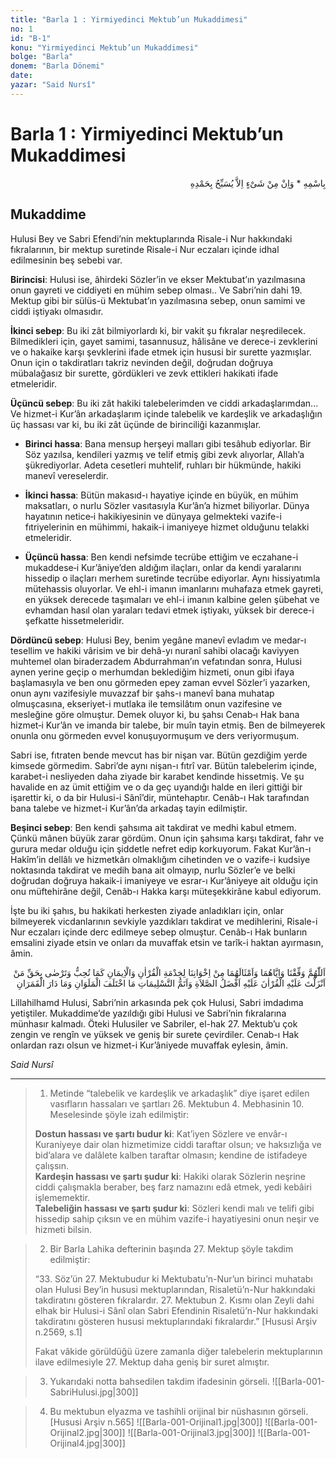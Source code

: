 ```yaml
---
title: "Barla 1 : Yirmiyedinci Mektub’un Mukaddimesi"
no: 1
id: "B-1"
konu: "Yirmiyedinci Mektub’un Mukaddimesi"
bolge: "Barla"
donem: "Barla Dönemi"
date: 
yazar: "Said Nursî"
---
```


# Barla 1 : Yirmiyedinci Mektub’un Mukaddimesi

<p class="arabic" dir="rtl" title="Meal: “O’nun adıyla” * “Hiçbir şey yoktur ki O'nu hamd ile tesbih etmesin” [İsrâ Suresi, 17:44]">بِاسْمِهِ * وَاِنْ مِنْ شَىْءٍ اِلاَّ يُسَبِّحُ بِحَمْدِهِ</p>

## Mukaddime

Hulusi Bey ve Sabri Efendi’nin mektuplarında Risale-i Nur hakkındaki fıkralarının, bir mektup suretinde Risale-i Nur eczaları içinde idhal edilmesinin beş sebebi var.

**Birincisi**: Hulusi ise, âhirdeki Sözler’in ve ekser Mektubat’ın yazılmasına onun gayreti ve ciddiyeti en mühim sebep olması.. Ve Sabri’nin dahi 19. Mektup gibi bir sülüs-ü Mektubat’ın yazılmasına sebep, onun samimi ve ciddi iştiyakı olmasıdır.

**İkinci sebep**: Bu iki zât bilmiyorlardı ki, bir vakit şu fıkralar neşredilecek. Bilmedikleri için, gayet samimi, tasannusuz, hâlisâne ve derece-i zevklerini ve o hakaike karşı şevklerini ifade etmek için hususi bir surette yazmışlar. Onun için o takdiratları takriz nevinden değil, doğrudan doğruya mübalağasız bir surette, gördükleri ve zevk ettikleri hakikati ifade etmeleridir.

**Üçüncü sebep**: Bu iki zât hakiki talebelerimden ve ciddi arkadaşlarımdan... Ve hizmet-i Kur’ân arkadaşlarım içinde talebelik ve kardeşlik ve arkadaşlığın üç hassası var ki, bu iki zât üçünde de birinciliği kazanmışlar.

- **Birinci hassa**: Bana mensup herşeyi malları gibi tesâhub ediyorlar. Bir Söz yazılsa, kendileri yazmış ve telif etmiş gibi zevk alıyorlar, Allah’a şükrediyorlar. Adeta cesetleri muhtelif, ruhları bir hükmünde, hakiki manevî vereselerdir.

- **İkinci hassa**: Bütün makasıd-ı hayatiye içinde en büyük, en mühim maksatları, o nurlu Sözler vasıtasıyla Kur’ân’a hizmet biliyorlar. Dünya hayatının netice‑i hakikiyesinin ve dünyaya gelmekteki vazife-i fıtriyelerinin en mühimmi, hakaik-i imaniyeye hizmet olduğunu telakki etmeleridir.

- **Üçüncü hassa**: Ben kendi nefsimde tecrübe ettiğim ve eczahane-i mukaddese‑i Kur’âniye’den aldığım ilaçları, onlar da kendi yaralarını hissedip o ilaçları merhem suretinde tecrübe ediyorlar. Aynı hissiyatımla mütehassis oluyorlar. Ve ehl-i imanın imanlarını muhafaza etmek gayreti, en yüksek derecede taşımaları ve ehl-i imanın kalbine gelen şübehat ve evhamdan hasıl olan yaraları tedavi etmek iştiyakı, yüksek bir derece-i şefkatte hissetmeleridir.

**Dördüncü sebep**: Hulusi Bey, benim yegâne manevî evladım ve medar-ı tesellim ve hakiki vârisim ve bir dehâ-yı nuranî sahibi olacağı kaviyyen muhtemel olan biraderzadem Abdurrahman’ın vefatından sonra, Hulusi aynen yerine geçip o merhumdan beklediğim hizmeti, onun gibi ifaya başlamasıyla ve ben onu görmeden epey zaman evvel Sözler’i yazarken, onun aynı vazifesiyle muvazzaf bir şahs-ı manevî bana muhatap olmuşcasına, ekseriyet-i mutlaka ile temsilâtım onun vazifesine ve mesleğine göre olmuştur. Demek oluyor ki, bu şahsı Cenab‑ı Hak bana hizmet‑i Kur’ân ve imanda bir talebe, bir muîn tayin etmiş. Ben de bilmeyerek onunla onu görmeden evvel konuşuyormuşum ve ders veriyormuşum.

Sabri ise, fıtraten bende mevcut has bir nişan var. Bütün gezdiğim yerde kimsede görmedim. Sabri’de aynı nişan-ı fıtrî var. Bütün talebelerim içinde, karabet-i nesliyeden daha ziyade bir karabet kendinde hissetmiş. Ve şu havalide en az ümit ettiğim ve o da geç uyandığı halde en ileri gittiği bir işarettir ki, o da bir Hulusi-i Sânî’dir, müntehaptır. Cenâb-ı Hak tarafından bana talebe ve hizmet-i Kur’ân’da arkadaş tayin edilmiştir.

**Beşinci sebep**: Ben kendi şahsıma ait takdirat ve medhi kabul etmem. Çünkü mânen büyük zarar gördüm. Onun için şahsıma karşı takdirat, fahr ve gurura medar olduğu için şiddetle nefret edip korkuyorum. Fakat Kur’ân-ı Hakîm’in dellâlı ve hizmetkârı olmaklığım cihetinden ve o vazife-i kudsiye noktasında takdirat ve medih bana ait olmayıp, nurlu Sözler’e ve belki doğrudan doğruya hakaik-i imaniyeye ve esrar-ı Kur’âniyeye ait olduğu için onu müftehirâne değil, Cenâb-ı Hakka karşı müteşekkirâne kabul ediyorum.

İşte bu iki şahıs, bu hakikati herkesten ziyade anladıkları için, onlar bilmeyerek vicdanlarının sevkiyle yazdıkları takdirat ve medihlerini, Risale-i Nur eczaları içinde derc edilmeye sebep olmuştur. Cenâb-ı Hak bunların emsalini ziyade etsin ve onları da muvaffak etsin ve tarîk-i haktan ayırmasın, âmin.

<p class="arabic" dir="rtl" title="Meal: “Allahım, bizi ve bu ikisini ve kardeşlerimizden onların emsallerini, Kur’ân ve iman hizmetinde, hoşlandığı ve razı olduğun şekilde muvaffak et. Kendisine Kur’ân’ı indirdiğin o zât hürmetine ki, gece gündüz değiştikçe ve güneş ve ay döndükçe en üstün salât ve en tam selâm onun üzerine olsun.”">اَللّٰهُمَّ وَفِّقْنَا وَاِيَّاهُمَا وَاَمْثَالَهُمَا مِنْ اِخْوَانِنَا لِخِدْمَةِ الْقُرْاٰنِ وَالْاِيمَانِ كَمَا تُحِبُّ وَتَرْضٰى بِحَقِّ مَنْ اَنْزَلْتَ عَلَيْهِ الْقُرْاٰنَ عَلَيْهِ اَفْضَلُ الصَّلاَةِ وَاَتَمُّ التَّسْلِيمَاتِ مَا اخْتَلَفَ الْمَلَوَانِ وَمَا دَارَ الْقَمَرَانِ</p>

Lillahilhamd Hulusi, Sabri’nin arkasında pek çok Hulusi, Sabri imdadıma yetiştiler. Mukaddime’de yazıldığı gibi Hulusi ve Sabri’nin fıkralarına münhasır kalmadı. Öteki Hulusiler ve Sabriler, el-hak 27. Mektub’u çok zengin ve rengîn ve yüksek ve geniş bir surete çevirdiler. Cenab-ı Hak onlardan razı olsun ve hizmet-i Kur’âniyede muvaffak eylesin, âmin.

*Said Nursî*

***

> 1. Metinde “talebelik ve kardeşlik ve arkadaşlık” diye işaret edilen vasıfların hassaları ve şartları 26. Mektubun 4. Mebhasinin 10. Meselesinde şöyle izah edilmiştir:
> 
>   **Dostun hassası ve şartı budur ki**: Kat’iyen Sözlere ve envâr-ı Kuraniyeye dair olan hizmetimize ciddi taraftar olsun; ve haksızlığa ve bid’alara ve dalâlete kalben taraftar olmasın; kendine de istifadeye çalışsın. <br>**Kardeşin hassası ve şartı şudur ki**: Hakiki olarak Sözlerin neşrine ciddi çalışmakla beraber, beş farz namazını edâ etmek, yedi kebâiri işlememektir. <br>**Talebeliğin hassası ve şartı şudur ki**: Sözleri kendi malı ve telifi gibi hissedip sahip çıksın ve en mühim vazife-i hayatiyesini onun neşir ve hizmeti bilsin.

> 2. Bir Barla Lahika defterinin başında 27. Mektup şöyle takdim edilmiştir:
> 
> “33. Söz’ün 27. Mektubudur ki Mektubatu’n-Nur’un birinci muhatabı olan Hulusi Bey’in hususi mektuplarından, Risaletü’n-Nur hakkındaki takdiratını gösteren fıkralardır. 27. Mektubun 2. Kısmı olan Zeyli dahi elhak bir Hulusi-i Sânî olan Sabri Efendinin Risaletü’n-Nur hakkındaki takdiratını gösteren hususi mektuplarındaki fıkralardır.” [Hususi Arşiv n.2569, s.1]
> 
> Fakat vâkide görüldüğü üzere zamanla diğer talebelerin mektuplarının ilave edilmesiyle 27. Mektup daha geniş bir suret almıştır.

> 3. Yukarıdaki notta bahsedilen takdim ifadesinin görseli.
> ![[Barla-001-SabriHulusi.jpg|300]]


> 4. Bu mektubun elyazma ve tashihli orijinal bir nüshasının görseli. [Hususi Arşiv n.565]
> ![[Barla-001-Orijinal1.jpg|300]] ![[Barla-001-Orijinal2.jpg|300]]
> ![[Barla-001-Orijinal3.jpg|300]] ![[Barla-001-Orijinal4.jpg|300]]

